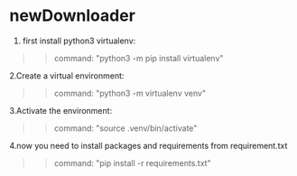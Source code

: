 # newDownloader


1. first install python3 virtualenv:
  >> command: "python3 -m pip install virtualenv"

2.Create a virtual environment:
  >>  command: "python3 -m virtualenv venv"
  
3.Activate the environment:
  >> command: "source .venv/bin/activate"

4.now you need to install packages and requirements from requirement.txt
  >> command: "pip install -r requirements.txt"

